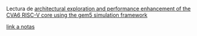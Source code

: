 Lectura de [architectural exploration and performance enhancement of the CVA6 RISC-V core using the gem5 simulation framework](https://ieeexplore.ieee.org/stamp/stamp.jsp?arnumber=11050389)

[link a notas](../02_Papers/architectural_exploration_and_performance_enhancement_of_the_CVA6_RISC-V_core_using_the_gem5_simulation_framework.md)
